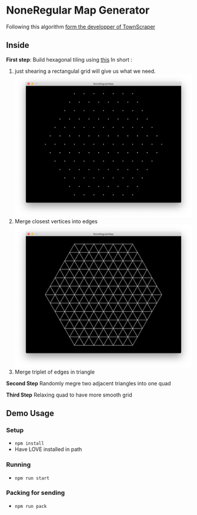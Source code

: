 # NoneRegular Map Generator

Following this algorithm [form the developper of TownScraper](https://www.youtube.com/watch?v=1hqt8JkYRdI&feature=youtu.be)

## Inside 

**First step**: Build hexagonal tiling using [this](https://www.redblobgames.com/grids/hexagons/)
In short  : 

1. just shearing a rectangulal grid will give us what we need. 
![sheared grid](screenshot1.png)
2. Merge closest vertices into edges 
![sheared grid](screenshot2.png)
3. Merge triplet of edges in triangle

**Second Step** Randomly megre two adjacent triangles into one quad

**Third Step** Relaxing quad to have more smooth grid



## Demo Usage

### Setup
- `npm install`
- Have LOVE installed in path

### Running
- `npm run start`

### Packing for sending 
- `npm run pack`
